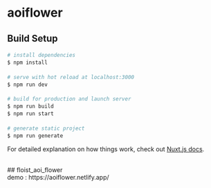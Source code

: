 # aoiflower

## Build Setup

```bash
# install dependencies
$ npm install

# serve with hot reload at localhost:3000
$ npm run dev

# build for production and launch server
$ npm run build
$ npm run start

# generate static project
$ npm run generate
```

For detailed explanation on how things work, check out [Nuxt.js docs](https://nuxtjs.org).

<br>
## floist_aoi_flower
<br>
demo : https://aoiflower.netlify.app/
<br>
<img src="https://github.com/kimjihun-dev/floist_aoi_flower/blob/master/aoi_full.jpg" width="100%>


